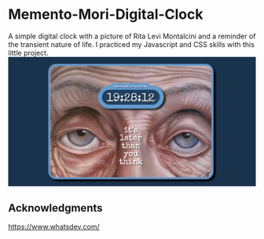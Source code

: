 # Memento-Mori-Digital-Clock

A simple digital clock with a picture of Rita Levi Montalcini and a reminder of the transient nature of life. I practiced my Javascript and CSS skills with this little project.
<img src="screenshot.png" alt="the screenshot">
## Acknowledgments

https://www.whatsdev.com/

